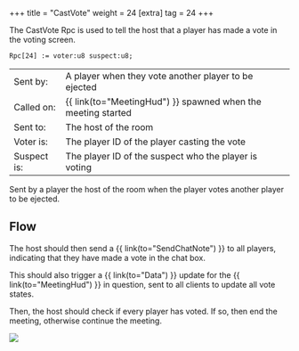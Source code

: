+++
title = "CastVote"
weight = 24
[extra]
tag = 24
+++

The CastVote Rpc is used to tell the host that a player has made a vote in the voting screen.

<!-- more -->

```
Rpc[24] := voter:u8 suspect:u8;
```

|             |                                                              |
| ----------- | ------------------------------------------------------------ |
| Sent by:    | A player when they vote another player to be ejected         |
| Called on:  | {{ link(to="MeetingHud") }} spawned when the meeting started |
| Sent to:    | The host of the room                                         |
| Voter is:   | The player ID of the player casting the vote                 |
| Suspect is: | The player ID of the suspect who the player is voting        |

Sent by a player the host of the room when the player votes another player to be ejected.

## Flow

The host should then send a {{ link(to="SendChatNote") }} to all players, indicating that they have made a vote in the chat box.

This should also trigger a {{ link(to="Data") }} update for the {{ link(to="MeetingHud") }} in question, sent to all clients to update all vote states.

Then, the host should check if every player has voted. If so, then end the meeting, otherwise continue the meeting.

![](../cast_vote_diagram.svg)
